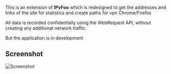 This is an extension of **IPvFoo**  which is redesigned to get the addresses and links of the site for statistics and create paths for vpn Chrome/Firefox

All data is recorded confidentially using the WebRequest API, without creating any additional network traffic.

But the application is in development

## Screenshot
![Screenshot](/misc/screenshot_webstore_1_640x400.png?raw=true)
